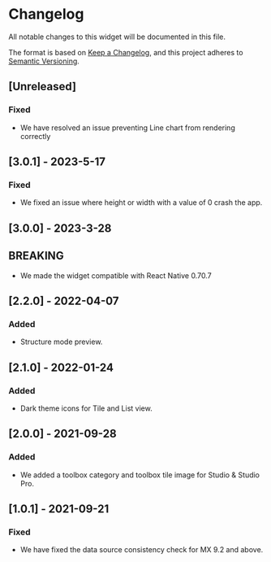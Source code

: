 # Changelog

All notable changes to this widget will be documented in this file.

The format is based on [Keep a Changelog](https://keepachangelog.com/en/1.0.0/), and this project adheres to [Semantic Versioning](https://semver.org/spec/v2.0.0.html).

## [Unreleased]

### Fixed

-   We have resolved an issue preventing Line chart from rendering correctly

## [3.0.1] - 2023-5-17

### Fixed

-   We fixed an issue where height or width with a value of 0 crash the app.

## [3.0.0] - 2023-3-28

## BREAKING

-   We made the widget compatible with React Native 0.70.7

## [2.2.0] - 2022-04-07

### Added

-   Structure mode preview.

## [2.1.0] - 2022-01-24

### Added

-   Dark theme icons for Tile and List view.

## [2.0.0] - 2021-09-28

### Added

-   We added a toolbox category and toolbox tile image for Studio & Studio Pro.

## [1.0.1] - 2021-09-21

### Fixed

-   We have fixed the data source consistency check for MX 9.2 and above.
